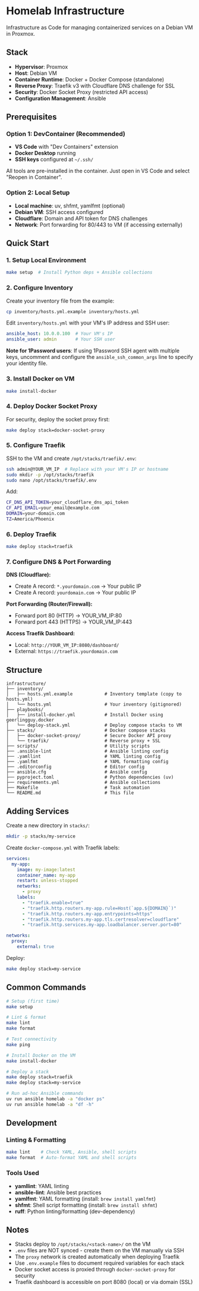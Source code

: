 # Homelab Infrastructure

Infrastructure as Code for managing containerized services on a Debian VM in Proxmox.

## Stack

- **Hypervisor**: Proxmox
- **Host**: Debian VM
- **Container Runtime**: Docker + Docker Compose (standalone)
- **Reverse Proxy**: Traefik v3 with Cloudflare DNS challenge for SSL
- **Security**: Docker Socket Proxy (restricted API access)
- **Configuration Management**: Ansible

## Prerequisites

### Option 1: DevContainer (Recommended)
- **VS Code** with "Dev Containers" extension
- **Docker Desktop** running
- **SSH keys** configured at `~/.ssh/`

All tools are pre-installed in the container. Just open in VS Code and select "Reopen in Container".

### Option 2: Local Setup
- **Local machine**: uv, shfmt, yamlfmt (optional)
- **Debian VM**: SSH access configured
- **Cloudflare**: Domain and API token for DNS challenges
- **Network**: Port forwarding for 80/443 to VM (if accessing externally)

## Quick Start

### 1. Setup Local Environment

```bash
make setup  # Install Python deps + Ansible collections
```

### 2. Configure Inventory

Create your inventory file from the example:

```bash
cp inventory/hosts.yml.example inventory/hosts.yml
```

Edit `inventory/hosts.yml` with your VM's IP address and SSH user:

```yaml
ansible_host: 10.0.0.100  # Your VM's IP
ansible_user: admin       # Your SSH user
```

**Note for 1Password users**: If using 1Password SSH agent with multiple keys, uncomment and configure the `ansible_ssh_common_args` line to specify your identity file.

### 3. Install Docker on VM

```bash
make install-docker
```

### 4. Deploy Docker Socket Proxy

For security, deploy the socket proxy first:

```bash
make deploy stack=docker-socket-proxy
```

### 5. Configure Traefik

SSH to the VM and create `/opt/stacks/traefik/.env`:

```bash
ssh admin@YOUR_VM_IP  # Replace with your VM's IP or hostname
sudo mkdir -p /opt/stacks/traefik
sudo nano /opt/stacks/traefik/.env
```

Add:
```bash
CF_DNS_API_TOKEN=your_cloudflare_dns_api_token
CF_API_EMAIL=your_email@example.com
DOMAIN=your-domain.com
TZ=America/Phoenix
```

### 6. Deploy Traefik

```bash
make deploy stack=traefik
```

### 7. Configure DNS & Port Forwarding

**DNS (Cloudflare):**
- Create A record: `*.yourdomain.com` → Your public IP
- Create A record: `yourdomain.com` → Your public IP

**Port Forwarding (Router/Firewall):**
- Forward port 80 (HTTP) → YOUR_VM_IP:80
- Forward port 443 (HTTPS) → YOUR_VM_IP:443

**Access Traefik Dashboard:**
- Local: `http://YOUR_VM_IP:8080/dashboard/`
- External: `https://traefik.yourdomain.com`

## Structure

```
infrastructure/
├── inventory/
│   ├── hosts.yml.example            # Inventory template (copy to hosts.yml)
│   └── hosts.yml                    # Your inventory (gitignored)
├── playbooks/
│   ├── install-docker.yml           # Install Docker using geerlingguy.docker
│   └── deploy-stack.yml             # Deploy compose stacks to VM
├── stacks/                          # Docker compose stacks
│   ├── docker-socket-proxy/         # Secure Docker API proxy
│   └── traefik/                     # Reverse proxy + SSL
├── scripts/                         # Utility scripts
├── .ansible-lint                    # Ansible linting config
├── .yamllint                        # YAML linting config
├── .yamlfmt                         # YAML formatting config
├── .editorconfig                    # Editor config
├── ansible.cfg                      # Ansible config
├── pyproject.toml                   # Python dependencies (uv)
├── requirements.yml                 # Ansible collections
├── Makefile                         # Task automation
└── README.md                        # This file
```

## Adding Services

Create a new directory in `stacks/`:

```bash
mkdir -p stacks/my-service
```

Create `docker-compose.yml` with Traefik labels:

```yaml
services:
  my-app:
    image: my-image:latest
    container_name: my-app
    restart: unless-stopped
    networks:
      - proxy
    labels:
      - "traefik.enable=true"
      - "traefik.http.routers.my-app.rule=Host(`app.${DOMAIN}`)"
      - "traefik.http.routers.my-app.entrypoints=https"
      - "traefik.http.routers.my-app.tls.certresolver=cloudflare"
      - "traefik.http.services.my-app.loadbalancer.server.port=80"

networks:
  proxy:
    external: true
```

Deploy:

```bash
make deploy stack=my-service
```

## Common Commands

```bash
# Setup (first time)
make setup

# Lint & format
make lint
make format

# Test connectivity
make ping

# Install Docker on the VM
make install-docker

# Deploy a stack
make deploy stack=traefik
make deploy stack=my-service

# Run ad-hoc Ansible commands
uv run ansible homelab -a "docker ps"
uv run ansible homelab -a "df -h"
```

## Development

### Linting & Formatting

```bash
make lint    # Check YAML, Ansible, shell scripts
make format  # Auto-format YAML and shell scripts
```

### Tools Used

- **yamllint**: YAML linting
- **ansible-lint**: Ansible best practices
- **yamlfmt**: YAML formatting (install: `brew install yamlfmt`)
- **shfmt**: Shell script formatting (install: `brew install shfmt`)
- **ruff**: Python linting/formatting (dev-dependency)

## Notes

- Stacks deploy to `/opt/stacks/<stack-name>/` on the VM
- `.env` files are NOT synced - create them on the VM manually via SSH
- The `proxy` network is created automatically when deploying Traefik
- Use `.env.example` files to document required variables for each stack
- Docker socket access is proxied through `docker-socket-proxy` for security
- Traefik dashboard is accessible on port 8080 (local) or via domain (SSL)
